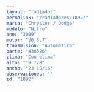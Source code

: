 ```yaml
---
layout: "radiador"
permalink: "/radiadores/1892/"
marca: "Chrysler / Dodge"
modelo: "Nitro"
ano: "2009"
motor: "V6 3.7"
transmision: "Automática"
parte: "438326"
clima: "Con clima"
alto: "19 7/8"
ancho: "23 15/16"
observaciones: ""
id: "1892"
---
```


